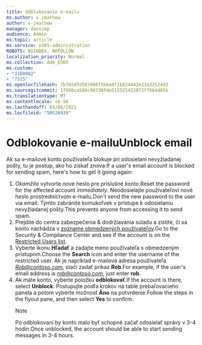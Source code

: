 ```yaml
---
title: Odblokovanie e-mailu
ms.author: v-jmathew
author: v-jmathew
manager: dansimp
audience: Admin
ms.topic: article
ms.service: o365-administration
ROBOTS: NOINDEX, NOFOLLOW
localization_priority: Normal
ms.collection: Adm_O365
ms.custom:
- "3100002"
- "7525"
ms.openlocfilehash: 7b765dfd503906f5bba0f2b824442e13a3252493
ms.sourcegitcommit: 1f998ca586c90330fde515525432072f766d485b
ms.translationtype: MT
ms.contentlocale: sk-SK
ms.lasthandoff: 03/08/2021
ms.locfileid: "50526939"
---
```

# <a name="unblock-email"></a><span data-ttu-id="54a77-102">Odblokovanie e-mailu</span><span class="sxs-lookup"><span data-stu-id="54a77-102">Unblock email</span></span>

<span data-ttu-id="54a77-103">Ak sa e-mailové konto používateľa blokuje pri odosielaní nevyžiadanej pošty, tu je postup, ako ho získať znova:</span><span class="sxs-lookup"><span data-stu-id="54a77-103">If a user's email account is blocked for sending spam, here's how to get it going again:</span></span>

1. <span data-ttu-id="54a77-104">*Okamžite* vytvorte nové heslo pre príslušné konto.</span><span class="sxs-lookup"><span data-stu-id="54a77-104">Reset the password for the affected account *immediately*.</span></span> <span data-ttu-id="54a77-105">Neodosielajte používateľovi nové heslo prostredníctvom e-mailu.</span><span class="sxs-lookup"><span data-stu-id="54a77-105">Don't send the new password to the user via email.</span></span> <span data-ttu-id="54a77-106">Týmto zabránite komukoľvek v prístupe k odosielaniu nevyžiadanej pošty.</span><span class="sxs-lookup"><span data-stu-id="54a77-106">This prevents anyone from accessing it to send spam.</span></span>
2. <span data-ttu-id="54a77-107">Prejdite do centra zabezpečenia & dodržiavania súladu a zistite, či sa konto nachádza v [zozname obmedzených používateľov](https://protection.office.com/#/restrictedusers).</span><span class="sxs-lookup"><span data-stu-id="54a77-107">Go to the Security & Compliance Center and see if the account is on the [Restricted Users list](https://protection.office.com/#/restrictedusers).</span></span>
3. <span data-ttu-id="54a77-108">Vyberte ikonu **Hľadať** a zadajte meno používateľa s obmedzeným prístupom.</span><span class="sxs-lookup"><span data-stu-id="54a77-108">Choose the **Search** icon and enter the username of the restricted user.</span></span> <span data-ttu-id="54a77-109">Ak je napríklad e-mailová adresa používateľa *Rob@contoso.com*, stačí zadať príkaz **Rob**.</span><span class="sxs-lookup"><span data-stu-id="54a77-109">For example, if the user's email address is *rob@contoso.com*, just enter **rob**.</span></span>
4. <span data-ttu-id="54a77-110">Ak máte konto, vyberte položku **odblokovať**.</span><span class="sxs-lookup"><span data-stu-id="54a77-110">If the account is there, select **Unblock**.</span></span> <span data-ttu-id="54a77-111">Postupujte podľa krokov na table prebaľovacieho panela a potom vyberte možnosť **Áno** na potvrdenie.</span><span class="sxs-lookup"><span data-stu-id="54a77-111">Follow the steps in the flyout pane, and then select **Yes** to confirm.</span></span>  
    > [!NOTE]
    > <span data-ttu-id="54a77-112">Po odblokovaní by konto malo byť schopné začať odosielať správy v 3-4 hodín.</span><span class="sxs-lookup"><span data-stu-id="54a77-112">Once unblocked, the account should be able to start sending messages in 3-4 hours.</span></span>
